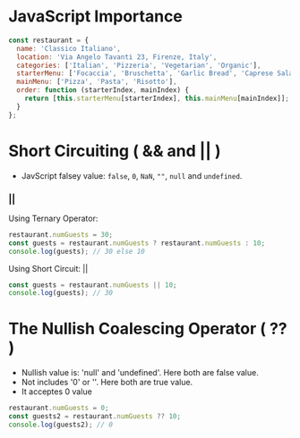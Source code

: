 # JavaScript Importance

```javascript
const restaurant = {
  name: 'Classico Italiano',
  location: 'Via Angelo Tavanti 23, Firenze, Italy',
  categories: ['Italian', 'Pizzeria', 'Vegetarian', 'Organic'],
  starterMenu: ['Focaccia', 'Bruschetta', 'Garlic Bread', 'Caprese Salad'],
  mainMenu: ['Pizza', 'Pasta', 'Risotto'],
  order: function (starterIndex, mainIndex) {
    return [this.starterMenu[starterIndex], this.mainMenu[mainIndex]];
  }
};
```

# Short Circuiting ( && and || )
- JavScript falsey value: `false`, `0`, `NaN`, `""`, `null` and `undefined`.

### ||

Using Ternary Operator:
```javascript
restaurant.numGuests = 30; 
const guests = restaurant.numGuests ? restaurant.numGuests : 10;
console.log(guests); // 30 else 10
```

Using Short Circuit: ||
```javascript
const guests = restaurant.numGuests || 10;
console.log(guests); // 30
```

# The Nullish Coalescing Operator ( ?? )

- Nullish value is: 'null' and 'undefined'. Here both are false value.
- Not includes '0' or ''. Here both are true value.
- It acceptes 0 value

```javascript
restaurant.numGuests = 0;
const guests2 = restaurant.numGuests ?? 10;
console.log(guests2); // 0
```

